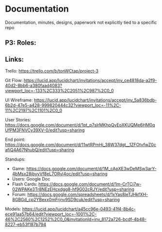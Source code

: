 # Documentation
Documentation, minutes, designs, paperwork not explicitly tied to a specific repo

## P3: Roles:


## Links:
 Trello: https://trello.com/b/tonWCtap/project-3
 
 Git Flow: https://lucid.app/lucidchart/invitations/accept/inv_ce4818da-a2f9-40d2-8bb6-a380faad4083?viewport_loc=-133%2C333%2C2051%2C987%2C0_0
 
 UI Wireframe: https://lucid.app/lucidchart/invitations/accept/inv_5a836bdb-6b2d-47e5-a428-999820444c32?viewport_loc=-11%2C-11%2C2197%2C1101%2C0_0
 
 User Stories:  https://docs.google.com/document/d/1pt_p7slrMKhpQyEoXKUQMe6HM0qUfPM3FNVCy39XV-0/edit?usp=sharing
 
 End point: https://docs.google.com/document/d/11wtRPmHi_38W37dgt__1ZFOtyfwZ0cafiQ4A67NhubQ/edit?usp=sharing
 
 Standups: 
 - Game: https://docs.google.com/document/d/1M_cApXE3wDeMSw3arY-4bMsx28jbyyVf8eL7ORyl4oc/edit?usp=sharing
 - Users: Google Doc
 - Flash Cards: https://docs.google.com/document/d/1m-CrTCj7w-02WPAKe3Tr8NEzEHcxdgg8-hf9G02cRJY/edit?usp=sharing
 - Forum: https://docs.google.com/spreadsheets/d/1xYas8IeTJHkfXH-8GBGd_cp2YBexx0mFrjnv9SD9cuk/edit?usp=sharing
 
 Models: https://lucid.app/lucidchart/a45cc96e-0493-41f4-8b4c-ece91aa57b64/edit?viewport_loc=-1001%2C-46%2C2560%2C1252%2C0_0&invitationId=inv_8172a726-bcdf-4b48-8227-eb53f187b794
 

 
